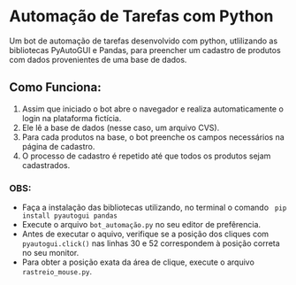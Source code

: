 

# Automação de Tarefas com Python

Um bot de automação de tarefas desenvolvido com python, utlilizando as bibliotecas PyAutoGUI e Pandas, para preencher um cadastro de produtos com dados provenientes de uma base de dados.

## Como Funciona:

1. Assim que iniciado o bot abre o navegador e realiza automaticamente o login na plataforma fictícia.
2. Ele lê a base de dados (nesse caso, um arquivo CVS).
3. Para cada produtos na base, o bot preenche os campos necessários na página de cadastro.
4. O processo de cadastro é repetido até que todos os produtos sejam cadastrados.

 ### OBS:

- Faça a instalação das bibliotecas utilizando, no terminal o comando ``` pip install pyautogui pandas```
- Execute o arquivo ```bot_automação.py``` no seu editor de prefêrencia.
- Antes de executar o aquivo, verifique se a posição dos cliques com ```pyautogui.click()``` nas linhas 30 e 52 correspondem à posição correta no seu monitor.
-  Para obter a posição exata da área de clique, execute o arquivo ```rastreio_mouse.py```.

